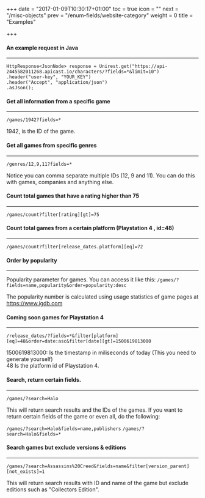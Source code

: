 +++
date = "2017-01-09T10:30:17+01:00"
toc = true
icon = "<b class='fa fa-smile-o'></b>"
next = "/misc-objects"
prev = "/enum-fields/website-category"
weight = 0
title = "Examples"

+++

#### An example request in Java
----------
```
HttpResponse<JsonNode> response = Unirest.get("https://api-2445582011268.apicast.io/characters/?fields=*&limit=10")
.header("user-key", "YOUR_KEY")
.header("Accept", "application/json")
.asJson();
```

#### Get all information from a specific game
----------

`/games/1942?fields=*`

1942, is the ID of the game.

#### Get all games from specific genres
----------

`/genres/12,9,11?fields=*`

Notice you can comma separate multiple IDs (12, 9 and 11). You can do this with games, companies and anything else.

#### Count total games that have a rating higher than 75
----------
`/games/count?filter[rating][gt]=75`

#### Count total games from a certain platform (Playstation 4 , id=48)
----------
`/games/count?filter[release_dates.platform][eq]=72`

#### Order by popularity
----------
Popularity parameter for games. You can access it like this:
`/games/?fields=name,popularity&order=popularity:desc`

The popularity number is calculated using usage statistics of game pages at https://www.igdb.com

#### Coming soon games for Playstation 4
----------

   `/release_dates/?fields=*&filter[platform][eq]=48&order=date:asc&filter[date][gt]=1500619813000`

1500619813000: Is the timestamp in miliseconds of today (This you need to generate yourself)  
48 Is the platform id of Playstation 4.

#### Search, return certain fields.
----------

   `/games/?search=Halo`

This will return search results and the IDs of the games.
If you want to return certain fields of the game or even all, do the following:

   `/games/?search=Halo&fields=name,publishers`
   `/games/?search=Halo&fields=*`

#### Search games but exclude versions & editions
----------

`/games/?search=Assassins%20Creed&fields=name&filter[version_parent][not_exists]=1`

This will return search results with ID and name of the game but exclude editions such as "Collectors Edition".


